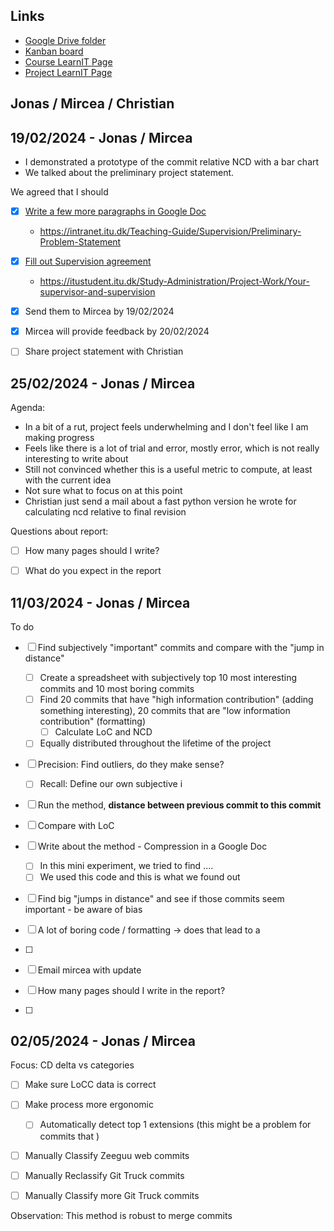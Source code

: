 ## Links

- [Google Drive folder](https://drive.google.com/drive/u/0/folders/14_hkvGLv1B6kgYD88CwfXwF-TJuoUK3Q)
- [Kanban board](https://github.com/users/nimrossum/projects/6/views/1)
- [Course LearnIT Page](https://learnit.itu.dk/course/view.php?id=3024480)
- [Project LearnIT Page](https://learnit.itu.dk/course/view.php?id=3025580)

## Jonas / Mircea / Christian



## 19/02/2024 - Jonas / Mircea

- I demonstrated a prototype of the commit relative NCD with a bar chart
- We talked about the preliminary project statement.

We agreed that I should
- [x] [Write a few more paragraphs in Google Doc](https://docs.google.com/document/d/1GWE0E9LZUC1zFc5d_3je2C2UeV9eOUVD_ALruHIAtNs/edit?tab=t.0)
  - https://intranet.itu.dk/Teaching-Guide/Supervision/Preliminary-Problem-Statement
- [x] [Fill out Supervision agreement](https://docs.google.com/document/d/1GWE0E9LZUC1zFc5d_3je2C2UeV9eOUVD_ALruHIAtNs/edit?tab=t.0#heading=h.m4fojbefwub1)
  - https://itustudent.itu.dk/Study-Administration/Project-Work/Your-supervisor-and-supervision
- [x] Send them to Mircea by 19/02/2024
- [x] Mircea will provide feedback by 20/02/2024
- [ ] Share project statement with Christian


## 25/02/2024 - Jonas / Mircea

Agenda:

- In a bit of a rut, project feels underwhelming and I don't feel like I am making progress
- Feels like there is a lot of trial and error, mostly error, which is not really interesting to write about
- Still not convinced whether this is a useful metric to compute, at least with the current idea
- Not sure what to focus on at this point
- Christian just send a mail about a fast python version he wrote for calculating ncd relative to final revision

Questions about report:

- [ ] How many pages should I write?
- [ ] What do you expect in the report


## 11/03/2024 - Jonas / Mircea

To do
- [ ] Find subjectively "important" commits and compare with the "jump in distance"
  - [ ] Create a spreadsheet with subjectively top 10 most interesting commits and 10 most boring commits
  - [ ] Find 20 commits that have "high information contribution" (adding something interesting), 20 commits that are "low information contribution" (formatting)
    - [ ] Calculate LoC and NCD
  - [ ] Equally distributed throughout the lifetime of the project

- [ ] Precision: Find outliers, do they make sense?
  - [ ] Recall: Define our own subjective i
- [ ] Run the method, **distance between previous commit to this commit**
- [ ] Compare with LoC

- [ ] Write about the method - Compression in a Google Doc
  - [ ] In this mini experiment, we tried to find ....
  - [ ] We used this code and this is what we found out
- [ ] Find big "jumps in distance" and see if those commits seem important - be aware of bias
- [ ] A lot of boring code / formatting -> does that lead to a
- [ ]

- [ ] Email mircea with update
- [ ] How many pages should I write in the report?
- [ ]

## 02/05/2024 - Jonas / Mircea

Focus: CD delta vs categories

- [ ] Make sure LoCC data is correct
- [ ] Make process more ergonomic
  - [ ] Automatically detect top 1 extensions (this might be a problem for commits that )

- [ ] Manually Classify Zeeguu web commits
- [ ] Manually Reclassify Git Truck commits
- [ ] Manually Classify more Git Truck commits


Observation: This method is robust to merge commits


